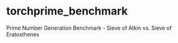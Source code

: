 # torchprime_benchmark
Prime Number Generation Benchmark - Sieve of Atkin vs. Sieve of Eratosthenes
